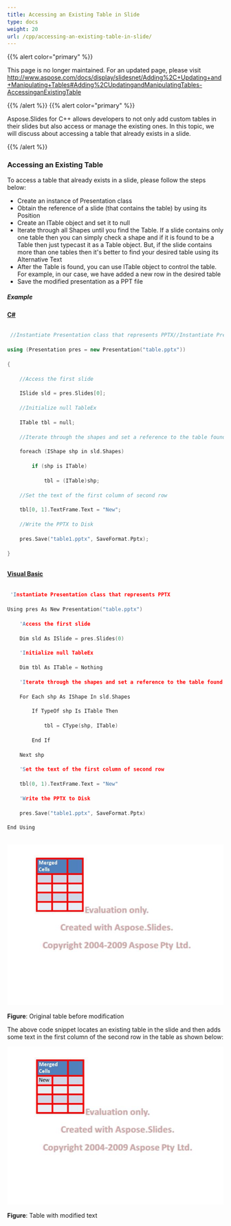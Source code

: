 ```yaml
---
title: Accessing an Existing Table in Slide
type: docs
weight: 20
url: /cpp/accessing-an-existing-table-in-slide/
---
```


{{% alert color="primary" %}} 

This page is no longer maintained. For an updated page, please visit <http://www.aspose.com/docs/display/slidesnet/Adding%2C+Updating+and+Manipulating+Tables#Adding%2CUpdatingandManipulatingTables-AccessinganExistingTable>

{{% /alert %}} {{% alert color="primary" %}} 

Aspose.Slides for C++ allows developers to not only add custom tables in their slides but also access or manage the existing ones. In this topic, we will discuss about accessing a table that already exists in a slide.

{{% /alert %}} 
### **Accessing an Existing Table**
To access a table that already exists in a slide, please follow the steps below:

- Create an instance of Presentation class
- Obtain the reference of a slide (that contains the table) by using its Position
- Create an ITable object and set it to null
- Iterate through all Shapes until you find the Table. If a slide contains only one table then you can simply check a shape and if it is found to be a Table then just typecast it as a Table object. But, if the slide contains more than one tables then it's better to find your desired table using its Alternative Text
- After the Table is found, you can use ITable object to control the table. For example, in our case, we have added a new row in the desired table
- Save the modified presentation as a PPT file
##### **Example**
[**C#**](/pages/createpage.action?spaceKey=slidescpp&title=C&linkCreation=true&fromPageId=60228409)

``` cpp

 //Instantiate Presentation class that represents PPTX//Instantiate Presentation class that represents PPTX

using (Presentation pres = new Presentation("table.pptx"))

{

    //Access the first slide

    ISlide sld = pres.Slides[0];

    //Initialize null TableEx

    ITable tbl = null;

    //Iterate through the shapes and set a reference to the table found

    foreach (IShape shp in sld.Shapes)

        if (shp is ITable)

            tbl = (ITable)shp;

    //Set the text of the first column of second row

    tbl[0, 1].TextFrame.Text = "New";

    //Write the PPTX to Disk

    pres.Save("table1.pptx", SaveFormat.Pptx);

}



```

[**Visual Basic**](/pages/createpage.action?spaceKey=slidescpp&title=Visual+Basic&linkCreation=true&fromPageId=60228409)

``` cpp

 'Instantiate Presentation class that represents PPTX

Using pres As New Presentation("table.pptx")

	'Access the first slide

	Dim sld As ISlide = pres.Slides(0)

	'Initialize null TableEx

	Dim tbl As ITable = Nothing

	'Iterate through the shapes and set a reference to the table found

	For Each shp As IShape In sld.Shapes

		If TypeOf shp Is ITable Then

			tbl = CType(shp, ITable)

		End If

	Next shp

	'Set the text of the first column of second row

	tbl(0, 1).TextFrame.Text = "New"

	'Write the PPTX to Disk

	pres.Save("table1.pptx", SaveFormat.Pptx)

End Using



```

![todo:image_alt_text](Accessing%20an%20Existing%20Table%20in%20SlideEx-00.png)

**Figure**: Original table before modification

The above code snippet locates an existing table in the slide and then adds some text in the first column of the second row in the table as shown below:

![todo:image_alt_text](Accessing%20an%20Existing%20Table%20in%20SlideEx-002.png)

**Figure**: Table with modified text
